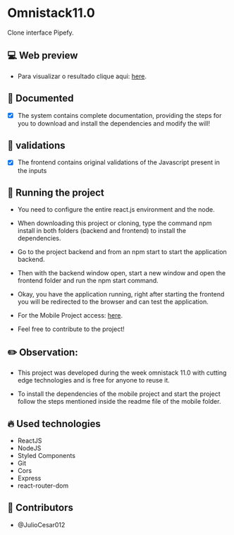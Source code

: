 # Omnistack11.0
Clone interface Pipefy.

## :computer: Web preview
- Para visualizar o resultado clique aqui: [here](/PipefyInterface.png).

## :notebook: Documented

- [x] The system contains complete documentation, providing the steps for you to download and install the dependencies and modify the will!

## :calendar: validations

- [x] The frontend contains original validations of the Javascript present in the inputs

## :wrench: Running the project

- You need to configure the entire react.js environment and the node.
- When downloading this project or cloning, type the command npm install in both folders (backend and frontend) to install the dependencies.
- Go to the project backend and from an npm start to start the application backend.
- Then with the backend window open, start a new window and open the frontend folder and run the npm start command.
- Okay, you have the application running, right after starting the frontend you will be redirected to the browser and can test the application.

- For the Mobile Project access: [here](/mobile#readme).

- Feel free to contribute to the project!

## :pencil2: Observation:

- This project was developed during the week omnistack 11.0 with cutting edge technologies and is free for anyone to reuse it.

- To install the dependencies of the mobile project and start the project follow the steps mentioned inside the readme file of the mobile folder.

## :fire: Used technologies
- ReactJS
- NodeJS
- Styled Components
- Git
- Cors
- Express
- react-router-dom

## :man: Contributors
- @JulioCesar012
